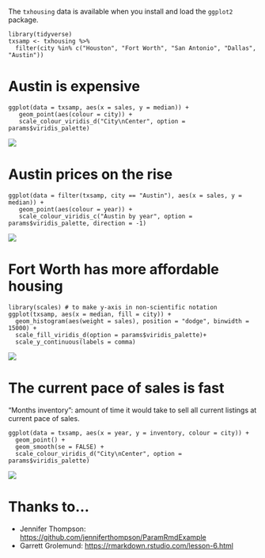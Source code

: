 The `txhousing` data is available when you install and load the
`ggplot2` package.

    library(tidyverse)
    txsamp <- txhousing %>% 
      filter(city %in% c("Houston", "Fort Worth", "San Antonio", "Dallas", "Austin"))

Austin is expensive
===================

    ggplot(data = txsamp, aes(x = sales, y = median)) +
       geom_point(aes(colour = city)) + 
       scale_colour_viridis_d("City\nCenter", option = params$viridis_palette)

![](/Users/alison/rprojs/rmd-render-factory/gallery/outputs/docs/md_document_files/figure-markdown_strict/unnamed-chunk-2-1.png)

Austin prices on the rise
=========================

    ggplot(data = filter(txsamp, city == "Austin"), aes(x = sales, y = median)) +
       geom_point(aes(colour = year)) + 
       scale_colour_viridis_c("Austin by year", option = params$viridis_palette, direction = -1) 

![](/Users/alison/rprojs/rmd-render-factory/gallery/outputs/docs/md_document_files/figure-markdown_strict/unnamed-chunk-3-1.png)

Fort Worth has more affordable housing
======================================

    library(scales) # to make y-axis in non-scientific notation
    ggplot(txsamp, aes(x = median, fill = city)) +
      geom_histogram(aes(weight = sales), position = "dodge", binwidth = 15000) +
      scale_fill_viridis_d(option = params$viridis_palette)+
      scale_y_continuous(labels = comma)

![](/Users/alison/rprojs/rmd-render-factory/gallery/outputs/docs/md_document_files/figure-markdown_strict/unnamed-chunk-4-1.png)

The current pace of sales is fast
=================================

“Months inventory”: amount of time it would take to sell all current
listings at current pace of sales.

    ggplot(data = txsamp, aes(x = year, y = inventory, colour = city)) +
      geom_point() + 
      geom_smooth(se = FALSE) +
      scale_colour_viridis_d("City\nCenter", option = params$viridis_palette) 

![](/Users/alison/rprojs/rmd-render-factory/gallery/outputs/docs/md_document_files/figure-markdown_strict/unnamed-chunk-5-1.png)

Thanks to…
==========

-   Jennifer Thompson:
    <a href="https://github.com/jenniferthompson/ParamRmdExample" class="uri">https://github.com/jenniferthompson/ParamRmdExample</a>
-   Garrett Grolemund:
    <a href="https://rmarkdown.rstudio.com/lesson-6.html" class="uri">https://rmarkdown.rstudio.com/lesson-6.html</a>
